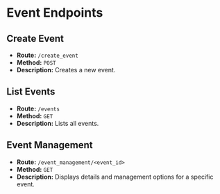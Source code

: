 # Event Endpoints

## Create Event
- **Route:** `/create_event`
- **Method:** `POST`
- **Description:** Creates a new event.

## List Events
- **Route:** `/events`
- **Method:** `GET`
- **Description:** Lists all events.

## Event Management
- **Route:** `/event_management/<event_id>`
- **Method:** `GET`
- **Description:** Displays details and management options for a specific event.